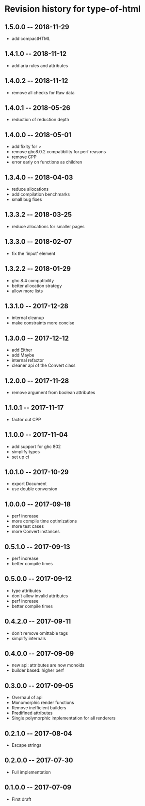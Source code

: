 # Revision history for type-of-html

## 1.5.0.0  -- 2018-11-29

* add compactHTML

## 1.4.1.0  -- 2018-11-12

* add aria rules and attributes

## 1.4.0.2  -- 2018-11-12

* remove all checks for Raw data

## 1.4.0.1  -- 2018-05-26

* reduction of reduction depth

## 1.4.0.0  -- 2018-05-01

* add fixity for >
* remove ghc8.0.2 compatibility for perf reasons
* remove CPP
* error early on functions as children

## 1.3.4.0  -- 2018-04-03

* reduce allocations
* add compilation benchmarks
* small bug fixes

## 1.3.3.2  -- 2018-03-25

* reduce allocations for smaller pages

## 1.3.3.0  -- 2018-02-07

* fix the 'input' element

## 1.3.2.2  -- 2018-01-29

* ghc 8.4 compatibility
* better allocation strategy
* allow more lists

## 1.3.1.0  -- 2017-12-28

* internal cleanup
* make constraints more concise

## 1.3.0.0  -- 2017-12-12

* add Either
* add Maybe
* internal refactor
* cleaner api of the Convert class

## 1.2.0.0  -- 2017-11-28

* remove argument from boolean attributes

## 1.1.0.1  -- 2017-11-17

* factor out CPP

## 1.1.0.0  -- 2017-11-04

* add support for ghc 802
* simplify types
* set up ci

## 1.0.1.0  -- 2017-10-29

* export Document
* use double conversion

## 1.0.0.0  -- 2017-09-18

* perf increase
* more compile time optimizations
* more test cases
* more Convert instances

## 0.5.1.0  -- 2017-09-13

* perf increase
* better compile times

## 0.5.0.0  -- 2017-09-12

* type attributes
* don't allow invalid attributes
* perf increase
* better compile times

## 0.4.2.0  -- 2017-09-11

* don't remove omittable tags
* simplify internals

## 0.4.0.0  -- 2017-09-09

* new api: attributes are now monoids
* builder based: higher perf

## 0.3.0.0  -- 2017-09-05

* Overhaul of api
* Monomorphic render functions
* Remove inefficient builders
* Predifined attributes
* Single polymorphic implementation for all renderers

## 0.2.1.0  -- 2017-08-04

* Escape strings

## 0.2.0.0  -- 2017-07-30

* Full implementation

## 0.1.0.0  -- 2017-07-09

* First draft
